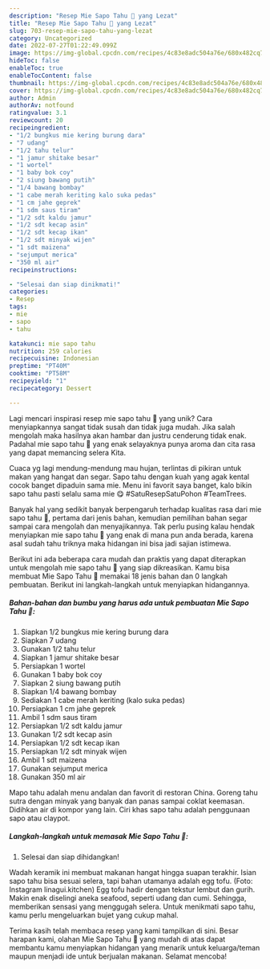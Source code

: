 ```yaml
---
description: "Resep Mie Sapo Tahu 🍜 yang Lezat"
title: "Resep Mie Sapo Tahu 🍜 yang Lezat"
slug: 703-resep-mie-sapo-tahu-yang-lezat
category: Uncategorized
date: 2022-07-27T01:22:49.099Z
image: https://img-global.cpcdn.com/recipes/4c83e8adc504a76e/680x482cq70/mie-sapo-tahu-foto-resep-utama.jpg
hideToc: false
enableToc: true
enableTocContent: false
thumbnail: https://img-global.cpcdn.com/recipes/4c83e8adc504a76e/680x482cq70/mie-sapo-tahu-foto-resep-utama.jpg
cover: https://img-global.cpcdn.com/recipes/4c83e8adc504a76e/680x482cq70/mie-sapo-tahu-foto-resep-utama.jpg
author: Admin
authorAv: notfound
ratingvalue: 3.1
reviewcount: 20
recipeingredient:
- "1/2 bungkus mie kering burung dara"
- "7 udang"
- "1/2 tahu telur"
- "1 jamur shitake besar"
- "1 wortel"
- "1 baby bok coy"
- "2 siung bawang putih"
- "1/4 bawang bombay"
- "1 cabe merah keriting kalo suka pedas"
- "1 cm jahe geprek"
- "1 sdm saus tiram"
- "1/2 sdt kaldu jamur"
- "1/2 sdt kecap asin"
- "1/2 sdt kecap ikan"
- "1/2 sdt minyak wijen"
- "1 sdt maizena"
- "sejumput merica"
- "350 ml air"
recipeinstructions:

- "Selesai dan siap dinikmati!"
categories:
- Resep
tags:
- mie
- sapo
- tahu

katakunci: mie sapo tahu 
nutrition: 259 calories
recipecuisine: Indonesian
preptime: "PT40M"
cooktime: "PT58M"
recipeyield: "1"
recipecategory: Dessert

---
```





Lagi mencari inspirasi resep mie sapo tahu 🍜 yang unik? Cara menyiapkannya sangat tidak susah dan tidak juga mudah. Jika salah mengolah maka hasilnya akan hambar dan justru cenderung tidak enak. Padahal mie sapo tahu 🍜 yang enak selayaknya punya aroma dan cita rasa yang dapat memancing selera Kita.





Cuaca yg lagi mendung-mendung mau hujan, terlintas di pikiran untuk makan yang hangat dan segar. Sapo tahu dengan kuah yang agak kental cocok banget dipaduin sama mie. Menu ini favorit saya banget, kalo bikin sapo tahu pasti selalu sama mie 😋 #SatuResepSatuPohon #TeamTrees.

Banyak hal yang sedikit banyak berpengaruh terhadap kualitas rasa dari mie sapo tahu 🍜, pertama dari jenis bahan, kemudian pemilihan bahan segar sampai cara mengolah dan menyajikannya. Tak perlu pusing kalau hendak menyiapkan mie sapo tahu 🍜 yang enak di mana pun anda berada, karena asal sudah tahu triknya maka hidangan ini bisa jadi sajian istimewa.






Berikut ini ada beberapa cara mudah dan praktis yang dapat diterapkan untuk mengolah mie sapo tahu 🍜 yang siap dikreasikan. Kamu bisa membuat Mie Sapo Tahu 🍜 memakai 18 jenis bahan dan 0 langkah pembuatan. Berikut ini langkah-langkah untuk menyiapkan hidangannya.

<!--inarticleads1-->

##### Bahan-bahan dan bumbu yang harus ada untuk pembuatan Mie Sapo Tahu 🍜:

1. Siapkan 1/2 bungkus mie kering burung dara
1. Siapkan 7 udang
1. Gunakan 1/2 tahu telur
1. Siapkan 1 jamur shitake besar
1. Persiapkan 1 wortel
1. Gunakan 1 baby bok coy
1. Siapkan 2 siung bawang putih
1. Siapkan 1/4 bawang bombay
1. Sediakan 1 cabe merah keriting (kalo suka pedas)
1. Persiapkan 1 cm jahe geprek
1. Ambil 1 sdm saus tiram
1. Persiapkan 1/2 sdt kaldu jamur
1. Gunakan 1/2 sdt kecap asin
1. Persiapkan 1/2 sdt kecap ikan
1. Persiapkan 1/2 sdt minyak wijen
1. Ambil 1 sdt maizena
1. Gunakan sejumput merica
1. Gunakan 350 ml air


Mapo tahu adalah menu andalan dan favorit di restoran China. Goreng tahu sutra dengan minyak yang banyak dan panas sampai coklat keemasan. Didihkan air di kompor yang lain. Ciri khas sapo tahu adalah penggunaan sapo atau claypot. 

<!--inarticleads2-->

##### Langkah-langkah untuk memasak Mie Sapo Tahu 🍜:


1. Selesai dan siap dihidangkan!

Wadah keramik ini membuat makanan hangat hingga suapan terakhir. Isian sapo tahu bisa sesuai selera, tapi bahan utamanya adalah egg tofu. (Foto: Instagram linagui.kitchen) Egg tofu hadir dengan tekstur lembut dan gurih. Makin enak diselingi aneka seafood, seperti udang dan cumi. Sehingga, memberikan sensasi yang menggugah selera. Untuk menikmati sapo tahu, kamu perlu mengeluarkan bujet yang cukup mahal. 

Terima kasih telah membaca resep yang kami tampilkan di sini. Besar harapan kami, olahan Mie Sapo Tahu 🍜 yang mudah di atas dapat membantu kamu menyiapkan hidangan yang menarik untuk keluarga/teman maupun menjadi ide untuk berjualan makanan. Selamat mencoba!
